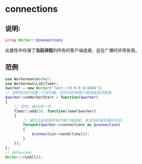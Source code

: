 # connections
## 说明:
```php
array Worker::$connections
```

此属性中存储了**当前进程**的所有的客户端连接，这在广播时非常有用。


## 范例

```php
use Workerman\Worker;
use Workerman\Lib\Timer;
$worker = new Worker('Text://0.0.0.0:8484');
// 进程启动时设置一个定时器，定时向所有客户端连接发送数据
$worker->onWorkerStart = function($worker)
{
    // 定时，每10秒一次
    Timer::add(10, function()use($worker)
    {
        // 遍历当前进程所有的客户端连接，发送当前服务器的时间
        foreach($worker->connections as $connection)
        {
            $connection->send(time());
        }
    });
};
// 运行worker
Worker::runAll();
```
